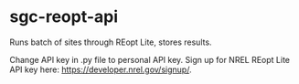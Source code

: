 # sgc-reopt-api
Runs batch of sites through REopt Lite, stores results.

Change API key in .py file to personal API key. Sign up for NREL REopt Lite API key here: https://developer.nrel.gov/signup/.
